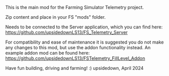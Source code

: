 This is the main mod for the Farming Simulator Telemetry project.

Zip content and place in your FS "mods" folder.

Needs to be connected to the Server application, which you can find here: https://github.com/upsidedownLS13/FS_Telemetry_Server

For compatibility and ease of maintenance it is suggested you do not make any changes to this mod, but use the addon functionality instead. An example addon mod can be found here: https://github.com/upsidedownLS13/FSTelemetry_FillLevel_Addon

Have fun building, driving and farming! :)
upsidedown, April 2024
